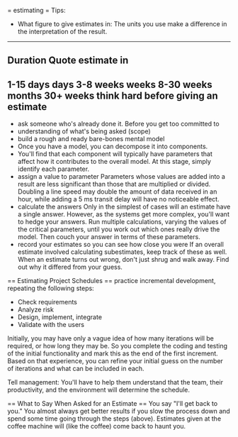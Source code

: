 = estimating =
Tips:

* What figure to give estimates in:
The units you use make a difference in the interpretation of the result.
------------------------------------
Duration       Quote estimate in
------------------------------------
1-15 days      days
3-8 weeks      weeks
8-30 weeks     months
30+ weeks      think hard before giving an estimate
------------------------------------

* ask someone who's already done it. Before you get too committed to
* understanding of what's being asked (scope)
* build a rough and ready bare-bones mental model
* Once you have a model, you can decompose it into components.
* You'll find that each component will typically have parameters that affect how it contributes to the overall model. At this stage, simply identify each parameter.
* assign a value to parameter
Parameters whose values are added into a result are less significant than those that are multiplied or divided. Doubling a line speed may double the amount of data received in an hour, while adding a 5 ms transit delay will have no noticeable effect.
* calculate the answers
Only in the simplest of cases will an estimate have a single answer.
However, as the systems get more complex, you'll want to hedge your answers. Run multiple calculations, varying the values of the critical parameters, until you work out which ones really drive the model. Then couch your answer in terms of these parameters.
* record your estimates so you can see how close you were
If an overall estimate involved calculating subestimates, keep track of these as well.
When an estimate turns out wrong, don't just shrug and walk away. Find out why it differed from your guess.


== Estimating Project Schedules ==
practice incremental development, repeating the following steps:
- Check requirements
- Analyze risk
- Design, implement, integrate
- Validate with the users

Initially, you may have only a vague idea of how many iterations will be required, or how long they may be.
So you complete the coding and testing of the initial functionality and mark this as the end of the first increment. Based on that experience, you can refine your initial guess on the number of iterations and what can be included in each.

Tell management: You'll have to help them understand that the team, their productivity, and the environment will determine the schedule.

== What to Say When Asked for an Estimate ==
You say "I'll get back to you."
You almost always get better results if you slow the process down and spend some time going through the steps (above). Estimates given at the coffee machine will (like the coffee) come back to haunt you.
